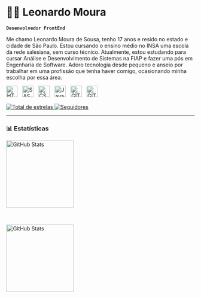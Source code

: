 # 👨‍💻 Leonardo Moura

**`Desenvolvedor FrontEnd`**

Me chamo Leonardo Moura de Sousa, tenho 17 anos e resido no estado e cidade de São Paulo. Estou cursando o ensino médio no INSA uma escola da rede salesiana, sem curso técnico. Atualmente, estou estudando para cursar Análise e Desenvolvimento de Sistemas na FIAP e fazer uma pós em Engenharia de Software. Adoro tecnologia desde pequeno e anseio por trabalhar em uma profissão que tenha haver comigo, ocasionando minha escolha por essa área.

<img 
    align="left" 
    alt="HTML"
    title="HTML" 
    width="30px" 
    style="padding-right: 10px;" 
    src="https://cdn.jsdelivr.net/gh/devicons/devicon@latest/icons/html5/html5-original.svg" 
/>

<img 
    align="left" 
    alt="SASS"
    title="SASS" 
    width="30px" 
    style="padding-right: 10px;" 
    src="https://cdn.jsdelivr.net/gh/devicons/devicon@latest/icons/sass/sass-original.svg" 
/>

<img 
    align="left" 
    alt="CSS" 
    title="CSS"
    width="30px" 
    style="padding-right: 10px;" 
    src="https://cdn.jsdelivr.net/gh/devicons/devicon@latest/icons/css3/css3-original.svg" 
/>

<img 
    align="left" 
    alt="JavaScript" 
    title="JavaScript"
    width="30px" 
    style="padding-right: 10px;" 
    src="https://cdn.jsdelivr.net/gh/devicons/devicon@latest/icons/javascript/javascript-original.svg" 
/>

<img align="left" 
    alt="GIT" 
    title="GIT"
    width="30px" 
    style="padding-right: 10px;"  src="https://cdn.jsdelivr.net/gh/devicons/devicon@latest/icons/git/git-original.svg"
/>

<img align="left" 
    alt="GITHUB" 
    title="GITHUB"
    width="30px" 
    style="padding-right: 10px;"  src="https://cdn.jsdelivr.net/gh/devicons/devicon@latest/icons/github/github-original.svg"
/>

<br><br>

<p align="left">
    <a href="https://github.com/leoom5?tab=repositories&sort=stargazers">
        <img 
            alt="Total de estrelas" 
            title="Total de estrelas GitHub" 
            src="https://custom-icon-badges.demolab.com/github/stars/leoom5?color=55960c&style=for-the-badge&labelColor=488207&logo=star&label=estrelas"
        />
    </a>
    <a href="https://github.com/leoom5?tab=followers">
        <img 
            alt="Seguidores" 
            title="Me siga no GitHub" 
            src="https://custom-icon-badges.demolab.com/github/followers/leoom5?color=236ad3&labelColor=1155ba&style=for-the-badge&logo=github&label=Seguidores&logoColor=white"
        />
    </a>
</p>

---


### 📊 Estatísticas

  <img 
    alt="GitHub Stats" 
    height="180" 
    style="padding-right: 10px;" 
    src="https://github-readme-stats.vercel.app/api?username=leoom5&show_icons=true&theme=cobalt&include_all_commits=true&locale=pt-br" 
  />

  <br/>
  
<img 
      alt="GitHub Stats" 
      height="180" 
      src="https://github-readme-stats.vercel.app/api/top-langs/?username=leoom5&theme=cobalt&layout=compact&custom_title=Tecnologias&langs_count=9" 
  />

